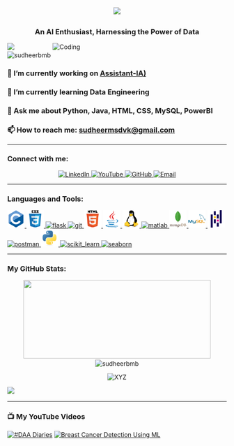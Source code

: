 <h1 align="center">
    <img src="https://readme-typing-svg.herokuapp.com/?font=Righteous&size=35&center=true&vCenter=true&width=500&height=70&duration=4000&lines=Hi+There!+👋;+I'm+Sudheer+Kumar!;" /> 
</h1>
<h3 align="center">An AI Enthusiast, Harnessing the Power of Data</h3>

<img align="right" alt="Coding" width="400" src="https://i.giphy.com/media/v1.Y2lkPTc5MGI3NjExbWtwcG1nemEzdzh5cm42bDBsY3ZuaHYwcXczNGRsc2t3cDk2dnc3bSZlcD12MV9pbnRlcm5hbF9naWZfYnlfaWQmY3Q9Zw/3FjEPbKqEPhPpmC8uY/giphy.gif">
<div>
<img src="https://media.giphy.com/media/iY8CRBdQXODJSCERIr/giphy.gif" width="25"> 

 <img src="https://komarev.com/ghpvc/?username=sudheerbmb&label=Profile%20Views&color=6e5494&style=flat-square" alt="sudheerbmb" />
</div>

### 🔭 I’m currently working on [Assistant-IA)](https://github.com/Sudheerbmb/Assistant-IA)

### 🌱 I’m currently learning **Data Engineering**

### 💬 Ask me about **Python, Java, HTML, CSS, MySQL, PowerBI**

### 📫 How to reach me: **sudheermsdvk@gmail.com**

---

### Connect with me:
<p align="center">
  <a href="https://www.linkedin.com/in/sudheer-kumar-thati?utm_source=share&utm_campaign=share_via&utm_content=profile&utm_medium=android_app" target="_blank" rel="noreferrer">
    <img src="https://img.shields.io/badge/LinkedIn-0A66C2?style=for-the-badge&logo=linkedin&logoColor=white" alt="LinkedIn" />
  </a>
  <a href="https://youtube.com/@sudheerkumar18745?feature=shared" target="_blank" rel="noreferrer">
    <img src="https://img.shields.io/badge/YouTube-FF0000?style=for-the-badge&logo=youtube&logoColor=white" alt="YouTube" />
  </a>
  <a href="https://github.com/sudheerbmb" target="_blank" rel="noreferrer">
    <img src="https://img.shields.io/badge/GitHub-181717?style=for-the-badge&logo=github&logoColor=white" alt="GitHub" />
  </a>
  <a href="mailto:sudheermsdvk@gmail.com" target="_blank" rel="noreferrer">
    <img src="https://img.shields.io/badge/Email-D14836?style=for-the-badge&logo=gmail&logoColor=white" alt="Email" />
  </a>
</p>

---

### Languages and Tools:
<div>
<p align="left"> <a href="https://www.cprogramming.com/" target="_blank" rel="noreferrer"> <img src="https://raw.githubusercontent.com/devicons/devicon/master/icons/c/c-original.svg" alt="c" width="40" height="40"/> </a> <a href="https://www.w3schools.com/css/" target="_blank" rel="noreferrer"> <img src="https://raw.githubusercontent.com/devicons/devicon/master/icons/css3/css3-original-wordmark.svg" alt="css3" width="40" height="40"/> </a> <a href="https://flask.palletsprojects.com/" target="_blank" rel="noreferrer"> <img src="https://www.vectorlogo.zone/logos/pocoo_flask/pocoo_flask-icon.svg" alt="flask" width="40" height="40"/> </a> <a href="https://git-scm.com/" target="_blank" rel="noreferrer"> <img src="https://www.vectorlogo.zone/logos/git-scm/git-scm-icon.svg" alt="git" width="40" height="40"/> </a> <a href="https://www.w3.org/html/" target="_blank" rel="noreferrer"> <img src="https://raw.githubusercontent.com/devicons/devicon/master/icons/html5/html5-original-wordmark.svg" alt="html5" width="40" height="40"/> </a> <a href="https://www.java.com" target="_blank" rel="noreferrer"> <img src="https://raw.githubusercontent.com/devicons/devicon/master/icons/java/java-original.svg" alt="java" width="40" height="40"/> </a> <a href="https://www.linux.org/" target="_blank" rel="noreferrer"> <img src="https://raw.githubusercontent.com/devicons/devicon/master/icons/linux/linux-original.svg" alt="linux" width="40" height="40"/> </a> <a href="https://www.mathworks.com/" target="_blank" rel="noreferrer"> <img src="https://upload.wikimedia.org/wikipedia/commons/2/21/Matlab_Logo.png" alt="matlab" width="40" height="40"/> </a> <a href="https://www.mongodb.com/" target="_blank" rel="noreferrer"> <img src="https://raw.githubusercontent.com/devicons/devicon/master/icons/mongodb/mongodb-original-wordmark.svg" alt="mongodb" width="40" height="40"/> </a> <a href="https://www.mysql.com/" target="_blank" rel="noreferrer"> <img src="https://raw.githubusercontent.com/devicons/devicon/master/icons/mysql/mysql-original-wordmark.svg" alt="mysql" width="40" height="40"/> </a> <a href="https://pandas.pydata.org/" target="_blank" rel="noreferrer"> <img src="https://raw.githubusercontent.com/devicons/devicon/2ae2a900d2f041da66e950e4d48052658d850630/icons/pandas/pandas-original.svg" alt="pandas" width="40" height="40"/> </a> <a href="https://postman.com" target="_blank" rel="noreferrer"> <img src="https://www.vectorlogo.zone/logos/getpostman/getpostman-icon.svg" alt="postman" width="40" height="40"/> </a> <a href="https://www.python.org" target="_blank" rel="noreferrer"> <img src="https://raw.githubusercontent.com/devicons/devicon/master/icons/python/python-original.svg" alt="python" width="40" height="40"/> </a> <a href="https://scikit-learn.org/" target="_blank" rel="noreferrer"> <img src="https://upload.wikimedia.org/wikipedia/commons/0/05/Scikit_learn_logo_small.svg" alt="scikit_learn" width="40" height="40"/> </a> <a href="https://seaborn.pydata.org/" target="_blank" rel="noreferrer"> <img src="https://seaborn.pydata.org/_images/logo-mark-lightbg.svg" alt="seaborn" width="40" height="40"/> </a> </p>


    
---

### My GitHub Stats:


<p align="center">
 <!-- <img src="https://github-readme-streak-stats.herokuapp.com/?user=Sudheerbmb&theme=radical" alt="sudheerbmb" height="180" width="420" />-->

  <img width="430" src="https://github-readme-streak-stats.herokuapp.com/?user=Sudheerbmb&&theme=radical&background=0D1117&" height="180" width="420"/>


  <img src="https://github-readme-stats.vercel.app/api/top-langs?username=sudheerbmb&show_icons=true&locale=en&layout=compact&theme=radical" alt="sudheerbmb" height="180" width="350" />


<p align="center">
  <img src="https://github-contributor-stats.vercel.app/api?username=Sudheerbmb&limit=5&theme=radical&combine_all_yearly_contributions=true" alt="XYZ" height="300" width="400" />


<img src="https://github-readme-activity-graph.vercel.app/graph?username=sudheerbmb&theme=synthwave-84&bg_color=0D1117&hide_border=true" /></p>


---

### 📺 My YouTube Videos

[![#DAA Diaries](https://ytcards.demolab.com/?id=NgPlMRwBrwU&title=%23DAA+Diaries&lang=en&timestamp=1690180800&background_color=%230d1117&title_color=%23ffffff&stats_color=%23dedede&max_title_lines=1&width=250&border_radius=5&duration=594 "#DAA Diaries")](https://www.youtube.com/watch?v=NgPlMRwBrwU?si=b7QYksN87h0wsGpQ)
[![Breast Cancer Detection Using ML](https://ytcards.demolab.com/?id=ZRLmUZ4y8EQ&title=Breast+Cancer+Detection+Using+ML&lang=en&timestamp=1690180800&background_color=%230d1117&title_color=%23ffffff&stats_color=%23dedede&max_title_lines=1&width=250&border_radius=5&duration=1953 "Breast Cancer Detection Using ML")](https://www.youtube.com/watch?v=ZRLmUZ4y8EQ?si=mjrsewEwBdhtvzDX)


